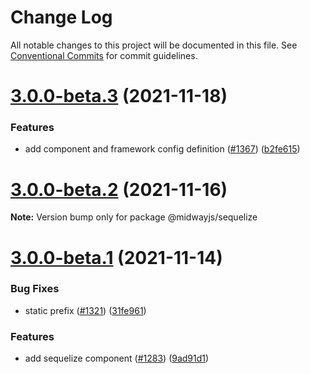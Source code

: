 # Change Log

All notable changes to this project will be documented in this file.
See [Conventional Commits](https://conventionalcommits.org) for commit guidelines.

# [3.0.0-beta.3](https://github.com/midwayjs/midway/compare/v3.0.0-beta.2...v3.0.0-beta.3) (2021-11-18)


### Features

* add component and framework config definition ([#1367](https://github.com/midwayjs/midway/issues/1367)) ([b2fe615](https://github.com/midwayjs/midway/commit/b2fe6157f99659471ff1333eca0b86bb889f61a3))





# [3.0.0-beta.2](https://github.com/midwayjs/midway/compare/v3.0.0-beta.1...v3.0.0-beta.2) (2021-11-16)

**Note:** Version bump only for package @midwayjs/sequelize





# [3.0.0-beta.1](https://github.com/midwayjs/midway/compare/v2.12.4...v3.0.0-beta.1) (2021-11-14)


### Bug Fixes

* static prefix ([#1321](https://github.com/midwayjs/midway/issues/1321)) ([31fe961](https://github.com/midwayjs/midway/commit/31fe961931fed7656a144b1682ee4c4bb25fdff5))


### Features

* add sequelize component ([#1283](https://github.com/midwayjs/midway/issues/1283)) ([9ad91d1](https://github.com/midwayjs/midway/commit/9ad91d1e3ef3cf4cd799a1f8ef3d57b7efae60cf))
